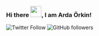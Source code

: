 ### Hi there <img src="https://raw.githubusercontent.com/MartinHeinz/MartinHeinz/master/wave.gif" width="30px">, I am Arda Örkin!
<!--
**ardaorkin/ardaorkin** is a ✨ _special_ ✨ repository because its `README.md` (this file) appears on your GitHub profile.

Here are some ideas to get you started:

- 🔭 I’m currently working on ...
- 🌱 I’m currently learning ...
- 👯 I’m looking to collaborate on ...
- 🤔 I’m looking for help with ...
- 💬 Ask me about ...
- 📫 How to reach me: ...
- 😄 Pronouns: ...
- ⚡ Fun fact: ...
-->
![Twitter Follow](https://img.shields.io/twitter/follow/OrkinArda?style=for-the-badge&logo=appveyor) ![GitHub followers](https://img.shields.io/github/followers/ardaorkin?style=for-the-badge&logo=appveyor)
